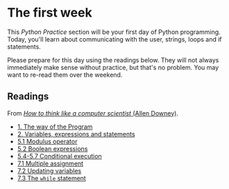 # The first week

This *Python Practice* section will be your first day of Python programming. Today, you'll learn about communicating with the user, strings, loops and if statements.

Please prepare for this day using the readings below. They will not always immediately make sense without practice, but that's no problem. You may want to re-read them over the weekend.

## Readings

From [*How to think like a computer scientist* (Allen Downey)](http://www.greenteapress.com/thinkpython/html/index.html).

* [1. The way of the Program](http://www.greenteapress.com/thinkpython/html/thinkpython002.html)
* [2. Variables, expressions and statements](http://www.greenteapress.com/thinkpython/html/thinkpython003.html)
* [5.1 Modulus operator](http://www.greenteapress.com/thinkpython/html/thinkpython006.html#toc52)
* [5.2 Boolean expressions](http://www.greenteapress.com/thinkpython/html/thinkpython006.html#toc53)
* [5.4-5.7 Conditional execution](http://www.greenteapress.com/thinkpython/html/thinkpython006.html#toc55)
* [7.1 Multiple assignment](http://www.greenteapress.com/thinkpython/html/thinkpython008.html#toc77)
* [7.2 Updating variables](http://www.greenteapress.com/thinkpython/html/thinkpython008.html#toc78)
* [7.3 The `while` statement](http://www.greenteapress.com/thinkpython/html/thinkpython008.html#toc79)

